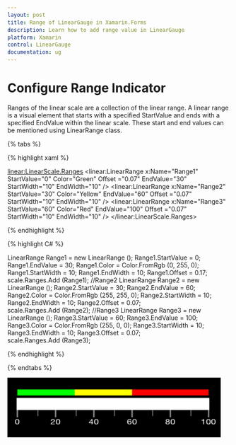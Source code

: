 ```yaml
---
layout: post
title: Range of LinearGauge in Xamarin.Forms
description: Learn how to add range value in LinearGauge
platform: Xamarin
control: LinearGauge
documentation: ug
---
```

# Configure Range Indicator

Ranges of the linear scale are a collection of the linear range. A linear range is a visual element that starts with a specified StartValue and ends with a specified EndValue within the linear scale. These start and end values can be mentioned using LinearRange class.

{% tabs %}

{% highlight xaml %}

<linear:LinearScale.Ranges>
	<linear:LinearRange x:Name="Range1" StartValue="0" Color="Green" Offset ="0.07" EndValue="30" StartWidth="10" EndWidth="10" />
	<linear:LinearRange x:Name="Range2" StartValue="30" Color="Yellow" EndValue="60" Offset ="0.07" StartWidth="10" EndWidth="10" />
	<linear:LinearRange x:Name="Range3" StartValue="60" Color="Red" EndValue="100" Offset ="0.07" StartWidth="10" EndWidth="10" />
</linear:LinearScale.Ranges>
	
{% endhighlight %}

{% highlight C# %}

LinearRange Range1 = new LinearRange ();
Range1.StartValue = 0;
Range1.EndValue = 30;
Range1.Color = Color.FromRgb (0, 255, 0);
Range1.StartWidth = 10;
Range1.EndWidth = 10;
Range1.Offset = 0.17;
scale.Ranges.Add (Range1);
//Range2
LinearRange Range2 = new LinearRange ();
Range2.StartValue = 30;
Range2.EndValue = 60;
Range2.Color = Color.FromRgb (255, 255, 0);
Range2.StartWidth = 10;
Range2.EndWidth = 10; 
Range2.Offset = 0.07;                       
scale.Ranges.Add (Range2); 
//Range3
LinearRange Range3 = new LinearRange ();
Range3.StartValue = 60;
Range3.EndValue = 100;
Range3.Color = Color.FromRgb (255, 0, 0);
Range3.StartWidth = 10;
Range3.EndWidth = 10; 
Range3.Offset = 0.07;                       
scale.Ranges.Add (Range3); 
	
{% endhighlight %}

{% endtabs %}

![](images/Range.png)